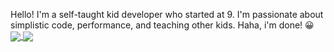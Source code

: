 Hello! I'm a self-taught kid developer who started at 9. I'm passionate about simplistic code, performance, and teaching other kids. Haha, i'm done! 😀
<br>
<a href="https://github.com/anuraghazra/github-readme-stats">
  <img align="center" src="https://github-readme-stats.vercel.app/api?username=JairusSW&count_private=true&show_icons=true&include_all_commits=true&hide_border=true&hide_title=true" />
</a>
<a href="https://github.com/anuraghazra/github-readme-stats">
  <img align="center" src="https://github-readme-stats.vercel.app/api/top-langs/?username=JairusSW&langs_count=3&hide_title=true&hide_border=true" />
</a>
